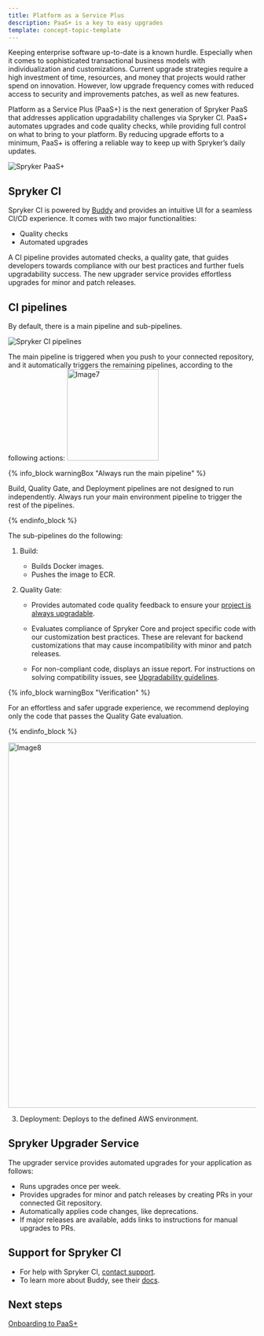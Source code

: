```yaml
---
title: Platform as a Service Plus
description: PaaS+ is a key to easy upgrades
template: concept-topic-template
---
```


Keeping enterprise software up-to-date is a known hurdle. Especially when it comes to sophisticated transactional business models with individualization and customizations. Current upgrade strategies require a high investment of time, resources, and money that projects would rather spend on innovation. However, low upgrade frequency comes with reduced access to security and improvements patches, as well as new features.

Platform as a Service Plus (PaaS+) is the next generation of Spryker PaaS that addresses application upgradability challenges via Spryker CI. PaaS+ automates  upgrades and code quality checks, while providing full control on what to bring to your platform. By reducing upgrade efforts to a minimum, PaaS+ is offering a reliable way to keep up with Spryker’s daily updates.

![Spryker PaaS+](https://spryker.s3.eu-central-1.amazonaws.com/docs/paas-plus/dev/platform-as-a-service-plus.md/spryker-paas-plus.png)


## Spryker CI

Spryker CI is powered by [Buddy](https://buddy.works) and provides an intuitive UI for a seamless CI/CD experience. It comes with two major functionalities:

* Quality checks
* Automated upgrades

A CI pipeline provides automated checks, a quality gate, that guides  developers towards compliance with our best practices and further fuels upgradability success. The new upgrader service provides effortless upgrades for minor and patch releases.


## CI pipelines

By default, there is a main pipeline and sub-pipelines.

![Spryker CI pipelines](https://spryker.s3.eu-central-1.amazonaws.com/docs/paas-plus/dev/platform-as-a-service-plus.md/spryker-ci-pipelines.png)

The main pipeline is triggered when you push to your connected repository, and it automatically triggers the remaining pipelines, according to the following actions:
<img width="186" alt="Image7" src="https://user-images.githubusercontent.com/83701393/176355028-49e4b72e-19d0-49f1-9216-6ff909da7f26.png">


{% info_block warningBox "Always run the main pipeline" %}

Build, Quality Gate, and Deployment pipelines are not designed to run independently. Always run your main environment pipeline to trigger the rest of the pipelines.

{% endinfo_block %}

The sub-pipelines do the following:

1. Build:
    * Builds Docker images.
    * Pushes the image to ECR.

2. Quality Gate:
    * Provides automated code quality feedback to ensure your [project is always upgradable](https://docs.spryker.com/docs/scos/dev/guidelines/keeping-a-project-upgradable/keeping-a-project-upgradable.html).

    * Evaluates compliance of Spryker Core and project specific code with our customization best practices. These are relevant for backend customizations that may cause incompatibility with minor and patch releases.

    * For non-compliant code, displays an issue report. For instructions on solving compatibility issues, see [Upgradability guidelines](https://docs.spryker.com/docs/scos/dev/guidelines/keeping-a-project-upgradable/upgradability-guidelines/upgradability-guidelines.html).


{% info_block warningBox "Verification" %}

For an effortless and safer upgrade experience, we recommend deploying only the  code that passes the Quality Gate evaluation.

{% endinfo_block %}


<img width="743" alt="Image8" src="https://user-images.githubusercontent.com/83701393/176355054-9259da5c-2200-4a69-93fc-f5c4485d6ca9.png">


3. Deployment: Deploys to the defined AWS environment.


## Spryker Upgrader Service

The upgrader service provides automated upgrades for your application as follows:
* Runs upgrades once per week.
* Provides upgrades for minor and patch releases by creating PRs in your connected Git repository.
* Automatically applies code changes, like deprecations.
* If major releases are available, adds links to instructions for manual upgrades to PRs.

## Support for Spryker CI

* For help with Spryker CI, [contact support](https://spryker.force.com/support/s/).
* To learn more about Buddy, see their [docs](https://buddy.works/docs).

## Next steps

[Onboarding to PaaS+](/docs/paas-plus/dev/onboarding-to-paas+.md)
